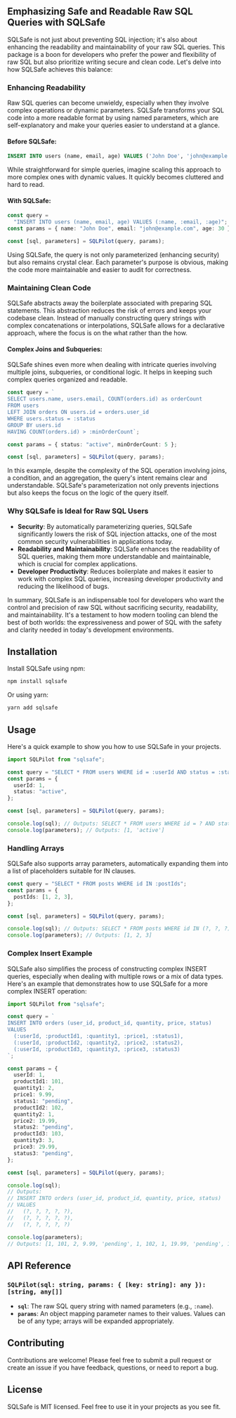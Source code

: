 ## Emphasizing Safe and Readable Raw SQL Queries with SQLSafe

SQLSafe is not just about preventing SQL injection; it's also about enhancing the readability and maintainability of your raw SQL queries. This package is a boon for developers who prefer the power and flexibility of raw SQL but also prioritize writing secure and clean code. Let's delve into how SQLSafe achieves this balance:

### Enhancing Readability

Raw SQL queries can become unwieldy, especially when they involve complex operations or dynamic parameters. SQLSafe transforms your SQL code into a more readable format by using named parameters, which are self-explanatory and make your queries easier to understand at a glance.

#### Before SQLSafe:

```sql
INSERT INTO users (name, email, age) VALUES ('John Doe', 'john@example.com', 30);
```

While straightforward for simple queries, imagine scaling this approach to more complex ones with dynamic values. It quickly becomes cluttered and hard to read.

#### With SQLSafe:

```typescript
const query =
  "INSERT INTO users (name, email, age) VALUES (:name, :email, :age)";
const params = { name: "John Doe", email: "john@example.com", age: 30 };

const [sql, parameters] = SQLPilot(query, params);
```

Using SQLSafe, the query is not only parameterized (enhancing security) but also remains crystal clear. Each parameter's purpose is obvious, making the code more maintainable and easier to audit for correctness.

### Maintaining Clean Code

SQLSafe abstracts away the boilerplate associated with preparing SQL statements. This abstraction reduces the risk of errors and keeps your codebase clean. Instead of manually constructing query strings with complex concatenations or interpolations, SQLSafe allows for a declarative approach, where the focus is on the what rather than the how.

#### Complex Joins and Subqueries:

SQLSafe shines even more when dealing with intricate queries involving multiple joins, subqueries, or conditional logic. It helps in keeping such complex queries organized and readable.

```typescript
const query = `
SELECT users.name, users.email, COUNT(orders.id) as orderCount 
FROM users 
LEFT JOIN orders ON users.id = orders.user_id 
WHERE users.status = :status 
GROUP BY users.id
HAVING COUNT(orders.id) > :minOrderCount`;

const params = { status: "active", minOrderCount: 5 };

const [sql, parameters] = SQLPilot(query, params);
```

In this example, despite the complexity of the SQL operation involving joins, a condition, and an aggregation, the query's intent remains clear and understandable. SQLSafe's parameterization not only prevents injections but also keeps the focus on the logic of the query itself.

### Why SQLSafe is Ideal for Raw SQL Users

- **Security**: By automatically parameterizing queries, SQLSafe significantly lowers the risk of SQL injection attacks, one of the most common security vulnerabilities in applications today.
- **Readability and Maintainability**: SQLSafe enhances the readability of SQL queries, making them more understandable and maintainable, which is crucial for complex applications.
- **Developer Productivity**: Reduces boilerplate and makes it easier to work with complex SQL queries, increasing developer productivity and reducing the likelihood of bugs.

In summary, SQLSafe is an indispensable tool for developers who want the control and precision of raw SQL without sacrificing security, readability, and maintainability. It's a testament to how modern tooling can blend the best of both worlds: the expressiveness and power of SQL with the safety and clarity needed in today's development environments.

## Installation

Install SQLSafe using npm:

```bash
npm install sqlsafe
```

Or using yarn:

```bash
yarn add sqlsafe
```

## Usage

Here's a quick example to show you how to use SQLSafe in your projects.

```typescript
import SQLPilot from "sqlsafe";

const query = "SELECT * FROM users WHERE id = :userId AND status = :status";
const params = {
  userId: 1,
  status: "active",
};

const [sql, parameters] = SQLPilot(query, params);

console.log(sql); // Outputs: SELECT * FROM users WHERE id = ? AND status = ?
console.log(parameters); // Outputs: [1, 'active']
```

### Handling Arrays

SQLSafe also supports array parameters, automatically expanding them into a list of placeholders suitable for IN clauses.

```typescript
const query = "SELECT * FROM posts WHERE id IN :postIds";
const params = {
  postIds: [1, 2, 3],
};

const [sql, parameters] = SQLPilot(query, params);

console.log(sql); // Outputs: SELECT * FROM posts WHERE id IN (?, ?, ?)
console.log(parameters); // Outputs: [1, 2, 3]
```

### Complex Insert Example

SQLSafe also simplifies the process of constructing complex INSERT queries, especially when dealing with multiple rows or a mix of data types. Here's an example that demonstrates how to use SQLSafe for a more complex INSERT operation:

```typescript
import SQLPilot from "sqlsafe";

const query = `
INSERT INTO orders (user_id, product_id, quantity, price, status) 
VALUES 
  (:userId, :productId1, :quantity1, :price1, :status1),
  (:userId, :productId2, :quantity2, :price2, :status2),
  (:userId, :productId3, :quantity3, :price3, :status3)
`;

const params = {
  userId: 1,
  productId1: 101,
  quantity1: 2,
  price1: 9.99,
  status1: "pending",
  productId2: 102,
  quantity2: 1,
  price2: 19.99,
  status2: "pending",
  productId3: 103,
  quantity3: 3,
  price3: 29.99,
  status3: "pending",
};

const [sql, parameters] = SQLPilot(query, params);

console.log(sql);
// Outputs:
// INSERT INTO orders (user_id, product_id, quantity, price, status)
// VALUES
//   (?, ?, ?, ?, ?),
//   (?, ?, ?, ?, ?),
//   (?, ?, ?, ?, ?)

console.log(parameters);
// Outputs: [1, 101, 2, 9.99, 'pending', 1, 102, 1, 19.99, 'pending', 1, 103, 3, 29.99, 'pending']
```

## API Reference

### `SQLPilot(sql: string, params: { [key: string]: any }): [string, any[]]`

- **`sql`**: The raw SQL query string with named parameters (e.g., `:name`).
- **`params`**: An object mapping parameter names to their values. Values can be of any type; arrays will be expanded appropriately.

## Contributing

Contributions are welcome! Please feel free to submit a pull request or create an issue if you have feedback, questions, or need to report a bug.

## License

SQLSafe is MIT licensed. Feel free to use it in your projects as you see fit.

